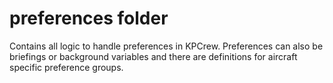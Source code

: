 # preferences folder
Contains all logic to handle preferences in KPCrew. 
Preferences can also be briefings or background variables and there are definitions for aircraft specific preference groups.
